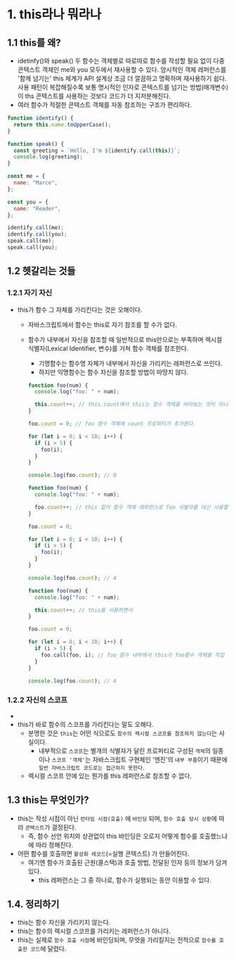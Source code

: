 # 1. this라나 뭐라나

## 1.1 this를 왜?

- idetinfy()와 speak() 두 함수는 객체별로 따로따로 함수를 작성할 필요 없이 다중 콘텍스트 객체인 me와 you 모두에서 재사용할 수 있다. 암시적인 객체 레퍼런스를 '함께 넘기는' this 체계가 API 설계상 조금 더 깔끔하고 명확하며 재사용하기 쉽다. 사용 패턴이 복잡해질수록 보통 명시적인 인자로 콘텍스트를 넘기는 방법(매개변수)이 ths 콘텍스트를 사용하는 것보다 코드가 더 지저분해진다.
- 여러 함수가 적절한 콘텍스트 객체를 자동 참조하는 구조가 편리하다.

```jsx
function identify() {
  return this.name.toUpperCase();
}

function speak() {
  const greeting = `Hello, I'm ${identify.call(this)}`;
  console.log(greeting);
}

const me = {
  name: "Marco",
};

const you = {
  name: "Reader",
};

identify.call(me);
identify.call(you);
speak.call(me);
speak.call(you);
```

## 1.2 헷갈리는 것들

### 1.2.1 자기 자신

- this가 함수 그 자체를 가리킨다는 것은 오해이다.

  - 자바스크립트에서 함수는 this로 자기 참조를 할 수가 없다.
  - 함수가 내부에서 자신을 참조할 때 일반적으로 this만으로는 부족하며 렉시컬 식별자(Lexical Identifier, 변수)를 거쳐 함수 객체를 참조한다.

    - 기명함수는 함수명 자체가 내부에서 자신을 가리키는 레퍼런스로 쓰인다.
    - 하지만 익명함수는 함수 자신을 참조할 방법이 마땅치 않다.

    ```jsx
    function foo(num) {
      console.log("foo: " + num);

      this.count++; // this.count에서 this는 함수 객체를 바라보는 것이 아니며, 전역을 바라본다.
    }

    foo.count = 0; // foo 함수 객체에 count 프로퍼티가 추가된다.

    for (let i = 0; i < 10; i++) {
      if (i > 5) {
        foo(i);
      }
    }

    console.log(foo.count); // 0
    ```

    ```jsx
    function foo(num) {
      console.log("foo: " + num);

      foo.count++; // this 없이 함수 객체 레퍼런스로 foo 식별자를 대신 사용할 수 있다.
    }

    foo.count = 0;

    for (let i = 0; i < 10; i++) {
      if (i > 5) {
        foo(i);
      }
    }

    console.log(foo.count); // 4
    ```

    ```jsx
    function foo(num) {
      console.log("foo: " + num);

      this.count++; // this를 사용하면서
    }

    foo.count = 0;

    for (let i = 0; i < 10; i++) {
      if (i > 5) {
        foo.call(foo, i); // foo 함수 내부에서 this가 foo함수 객체를 직접 가리키도록 강제한다.
      }
    }

    console.log(foo.count); // 4
    ```

### 1.2.2 자신의 스코프

-
- this가 바로 함수의 스코프를 가리킨다는 말도 오해다.
  - 분명한 것은 `this`는 어떤 식으로도 `함수의 렉시컬 스코프를 참조하지 않는다`는 사실이다.
    - 내부적으로 `스코프`는 별개의 식별자가 달린 프로퍼티로 구성된 `객체`의 일종이나 `스코프 '객체'`는 자바스크립트 구현체인 '엔진'의 `내부 부품`이기 때문에 `일반 자바스크립트 코드로는 접근하지 못한다`.
  - 렉시컬 스코프 안에 있는 뭔가를 this 레퍼런스로 참조할 수 없다.

## 1.3 this는 무엇인가?

- this는 작성 시점이 아닌 `런타임 시점(호출)` 에 `바인딩` 되며, `함수 호출 당시 상황`에 따라 `콘텍스트`가 결정된다.
  - 즉, 함수 선언 위치와 상관없이 this 바인딩은 오로지 어떻게 함수를 호출했느냐에 따라 정해진다.
- 어떤 함수를 호출하면 `활성화 레코드`(=실행 콘텍스트) 가 만들어진다.
  - 여기엔 함수가 호출된 근원(콜스택)과 호출 방법, 전달된 인자 등의 정보가 담겨 있다.
    - this 레퍼런스는 그 중 하나로, 함수가 실행되는 동안 이용할 수 있다.

## 1.4. 정리하기

- this는 함수 자신을 가리키지 않는다.
- this는 함수의 렉시컬 스코프를 가리키는 레퍼런스가 아니다.
- this는 실제로 `함수 호출 시점`에 바인딩되며, 무엇을 가리킬지는 전적으로 `함수를 호출한 코드`에 달렸다.
